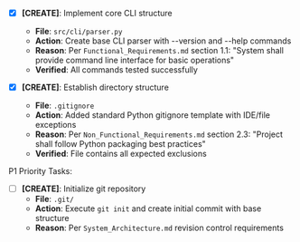 - [x] **[CREATE]**: Implement core CLI structure
    - **File**: `src/cli/parser.py`
    - **Action**: Create base CLI parser with --version and --help commands
    - **Reason**: Per `Functional_Requirements.md` section 1.1: "System shall provide command line interface for basic operations"
    - **Verified**: All commands tested successfully

- [x] **[CREATE]**: Establish directory structure
    - **File**: `.gitignore`
    - **Action**: Added standard Python gitignore template with IDE/file exceptions
    - **Reason**: Per `Non_Functional_Requirements.md` section 2.3: "Project shall follow Python packaging best practices"
    - **Verified**: File contains all expected exclusions

P1 Priority Tasks:
- [ ] **[CREATE]**: Initialize git repository
    - **File**: `.git/`
    - **Action**: Execute `git init` and create initial commit with base structure
    - **Reason**: Per `System_Architecture.md` revision control requirements